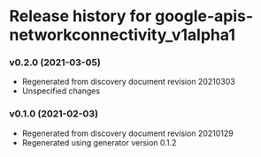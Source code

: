 # Release history for google-apis-networkconnectivity_v1alpha1

### v0.2.0 (2021-03-05)

* Regenerated from discovery document revision 20210303
* Unspecified changes

### v0.1.0 (2021-02-03)

* Regenerated from discovery document revision 20210129
* Regenerated using generator version 0.1.2

